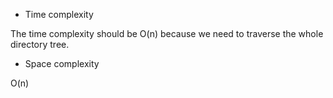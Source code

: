 * Time complexity

The time complexity should be O(n) because we need to traverse the whole directory tree.

* Space complexity

O(n)